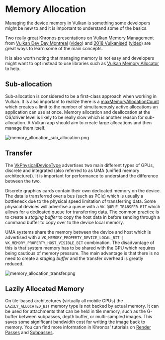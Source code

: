 # Memory Allocation

Managing the device memory in Vulkan is something some developers might be new to and it is important to understand some of the basics.

Two really great Khronos presentations on Vulkan Memory Management from [Vulkan Dev Day Montreal](https://www.khronos.org/assets/uploads/developers/library/2018-vulkan-devday/03-Memory.pdf) ([video](https://www.youtube.com/watch?v=rXSdDE7NWmA)) and [2018 Vulkanised](https://www.khronos.org/assets/uploads/developers/library/2018-vulkanised/03-Steven-Tovey-VulkanMemoryManagement_Vulkanised2018.pdf) ([video](https://www.youtube.com/watch?v=zSG6dPq57P8)) are great ways to learn some of the main concepts.

It is also worth noting that managing memory is not easy and developers might want to opt instead to use libraries such as [Vulkan Memory Allocator](https://github.com/GPUOpen-LibrariesAndSDKs/VulkanMemoryAllocator) to help.

## Sub-allocation

Sub-allocation is considered to be a first-class approach when working in Vulkan. It is also important to realize there is a [maxMemoryAllocationCount](https://www.khronos.org/registry/vulkan/specs/1.2/html/vkspec.html#limits-maxMemoryAllocationCount) which creates a limit to the number of simultaneously active allocations an application can use at once. Memory allocation and deallocation at the OS/driver level is likely to be really slow which is another reason for sub-allocation. A Vulkan app should aim to create large allocations and then manage them itself.

![memory_allocation_sub_allocation.png](../images/memory_allocation_sub_allocation.png)

## Transfer

The [VkPhysicalDeviceType](https://www.khronos.org/registry/vulkan/specs/1.2/html/vkspec.html#VkPhysicalDeviceType) advertises two main different types of GPUs, discrete and integrated (also referred to as UMA (unified memory architecture)). It is important for performance to understand the difference between the two.

Discrete graphics cards contain their own dedicated memory on the device. The data is transferred over a bus (such as PCIe) which is usually a bottleneck due to the physical speed limitation of transferring data. Some physical devices will advertise a queue with a `VK_QUEUE_TRANSFER_BIT` which allows for a dedicated queue for transferring data. The common practice is to create a _staging buffer_ to copy the host data in before sending through a command buffer to copy over to the device local memory.

UMA systems share the memory between the device and host which is advertised with a `VK_MEMORY_PROPERTY_DEVICE_LOCAL_BIT | VK_MEMORY_PROPERTY_HOST_VISIBLE_BIT` combination. The disadvantage of this is that system memory has to be shared with the GPU which requires being cautious of memory pressure. The main advantage is that there is no need to create a _staging buffer_ and the transfer overhead is greatly reduced.

![memory_allocation_transfer.png](../images/memory_allocation_transfer.png)

## Lazily Allocated Memory

On tile-based architectures (virtually all mobile GPUs) the `LAZILY_ALLOCATED_BIT` memory type is not backed by actual memory. It can be used for attachments that can be held in tile memory, such as the G-buffer between subpasses, depth buffer, or multi-sampled images. This saves some significant bandwidth cost for writing the image back to memory. You can find more information in Khronos' tutorials on [Render Passes](https://github.com/KhronosGroup/Vulkan-Samples/blob/master/samples/performance/render_passes/render_passes_tutorial.md) and [Subpasses](https://github.com/KhronosGroup/Vulkan-Samples/blob/master/samples/performance/render_subpasses/render_subpasses_tutorial.md).
